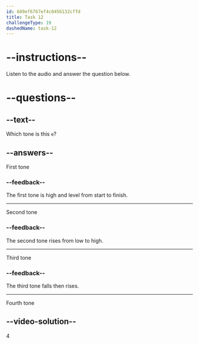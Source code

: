 ```yaml
---
id: 689ef6767ef4c0456132cffd
title: Task 12
challengeType: 19
dashedName: task-12
---
```


<!-- (Audio) A: è -->

# --instructions--

Listen to the audio and answer the question below.

# --questions--

## --text--

Which tone is this `e`?

## --answers--

First tone

### --feedback--

The first tone is high and level from start to finish.

---

Second tone

### --feedback--

The second tone rises from low to high.

---

Third tone

### --feedback--

The third tone falls then rises.

---

Fourth tone

## --video-solution--

4
